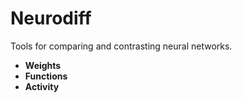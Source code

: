 # Neurodiff

Tools for comparing and contrasting neural networks.

- **Weights**
- **Functions**
- **Activity**
